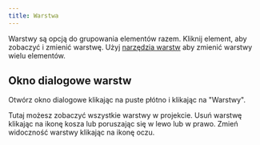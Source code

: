 ```yaml
---
title: Warstwa
---
```


Warstwy są opcją do grupowania elementów razem. Kliknij element, aby zobaczyć i zmienić warstwę. Użyj [narzędzia warstw](../tools/layer) aby zmienić warstwy wielu elementów.

## Okno dialogowe warstw

Otwórz okno dialogowe klikając na puste płótno i klikając na "Warstwy".

Tutaj możesz zobaczyć wszystkie warstwy w projekcie.
Usuń warstwę klikając na ikonę kosza lub poruszając się w lewo lub w prawo.
Zmień widoczność warstwy klikając na ikonę oczu.
